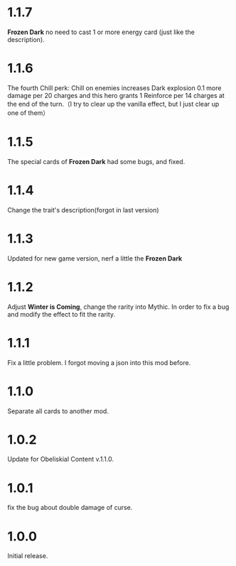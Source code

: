 # 1.1.7

**Frozen Dark** no need to cast 1 or more energy card (just like the description).

# 1.1.6

The fourth Chill perk: Chill on enemies increases Dark explosion 0.1 more damage per 20 charges and this hero grants 1 Reinforce per 14 charges at the end of the turn.（I try to clear up the vanilla effect, but I just clear up one of them）

# 1.1.5

The special cards of **Frozen Dark** had some bugs, and fixed.

# 1.1.4

Change the trait's description(forgot in last version)

# 1.1.3

Updated for new game version, nerf a little the **Frozen Dark**

# 1.1.2

Adjust **Winter is Coming**, change the rarity into Mythic. In order to fix a bug and modify the effect to fit the rarity.

# 1.1.1

Fix a little problem. I forgot moving a json into this mod before.

# 1.1.0

Separate all cards to another mod.

# 1.0.2

Update for Obeliskial Content v.1.1.0.

# 1.0.1

fix the bug about double damage of curse.

# 1.0.0

Initial release.